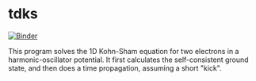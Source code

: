# tdks

[![Binder](https://mybinder.org/badge_logo.svg)](https://mybinder.org/v2/gh/maxb2/tdks/HEAD?filepath=tdks.ipynb)

This program solves the 1D Kohn-Sham equation for two electrons in a
harmonic-oscillator potential. It first calculates the self-consistent
ground state, and then does a time propagation, assuming a short "kick".
